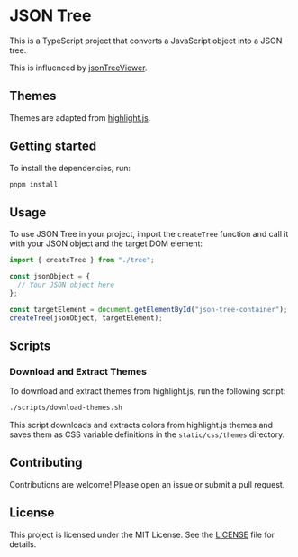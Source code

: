 # JSON Tree

This is a TypeScript project that converts a JavaScript object into a JSON tree.

This is influenced by [jsonTreeViewer](https://github.com/summerstyle/jsonTreeViewer).

## Themes

Themes are adapted from [highlight.js](https://highlightjs.org).

## Getting started

To install the dependencies, run:

```sh
pnpm install
```

## Usage

To use JSON Tree in your project, import the `createTree` function and call it with your JSON object and the target DOM element:

```ts
import { createTree } from "./tree";

const jsonObject = {
  // Your JSON object here
};

const targetElement = document.getElementById("json-tree-container");
createTree(jsonObject, targetElement);
```

## Scripts

### Download and Extract Themes

To download and extract themes from highlight.js, run the following script:

```sh
./scripts/download-themes.sh
```

This script downloads and extracts colors from highlight.js themes and saves them as CSS variable definitions in the `static/css/themes` directory.

## Contributing

Contributions are welcome! Please open an issue or submit a pull request.

## License

This project is licensed under the MIT License. See the [LICENSE](LICENSE) file for details.

